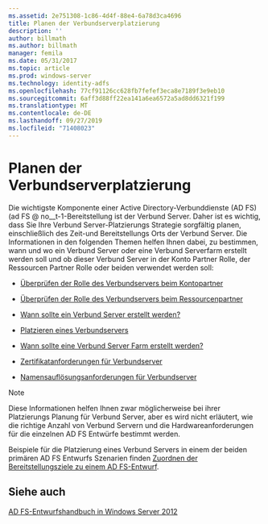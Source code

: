 ```yaml
---
ms.assetid: 2e751308-1c86-4d4f-88e4-6a78d3ca4696
title: Planen der Verbundserverplatzierung
description: ''
author: billmath
ms.author: billmath
manager: femila
ms.date: 05/31/2017
ms.topic: article
ms.prod: windows-server
ms.technology: identity-adfs
ms.openlocfilehash: 77cf91126cc628fb7fefef3eca8e7189f3e9eb10
ms.sourcegitcommit: 6aff3d88ff22ea141a6ea6572a5ad8dd6321f199
ms.translationtype: MT
ms.contentlocale: de-DE
ms.lasthandoff: 09/27/2019
ms.locfileid: "71408023"
---
```

# <a name="planning-federation-server-placement"></a>Planen der Verbundserverplatzierung

Die wichtigste Komponente einer Active Directory-Verbunddienste (AD FS) \(ad FS @ no__t-1-Bereitstellung ist der Verbund Server. Daher ist es wichtig, dass Sie Ihre Verbund Server-Platzierungs Strategie sorgfältig planen, einschließlich des Zeit-und Bereitstellungs Orts der Verbund Server. Die Informationen in den folgenden Themen helfen Ihnen dabei, zu bestimmen, wann und wo ein Verbund Server oder eine Verbund Serverfarm erstellt werden soll und ob dieser Verbund Server in der Konto Partner Rolle, der Ressourcen Partner Rolle oder beiden verwendet werden soll:  
  
-   [Überprüfen der Rolle des Verbundservers beim Kontopartner](Review-the-Role-of-the-Federation-Server-in-the-Account-Partner.md)  
  
-   [Überprüfen der Rolle des Verbundservers beim Ressourcenpartner](Review-the-Role-of-the-Federation-Server-in-the-Resource-Partner.md)  
  
-   [Wann sollte ein Verbund Server erstellt werden?](When-to-Create-a-Federation-Server.md)  
  
-   [Platzieren eines Verbundservers](Where-to-Place-a-Federation-Server.md)  
  
-   [Wann sollte eine Verbund Server Farm erstellt werden?](When-to-Create-a-Federation-Server-Farm.md)  
  
-   [Zertifikatanforderungen für Verbundserver](Certificate-Requirements-for-Federation-Servers.md)  
  
-   [Namensauflösungsanforderungen für Verbundserver](Name-Resolution-Requirements-for-Federation-Servers.md)  
  
> [!NOTE]  
> Diese Informationen helfen Ihnen zwar möglicherweise bei ihrer Platzierungs Planung für Verbund Server, aber es wird nicht erläutert, wie die richtige Anzahl von Verbund Servern und die Hardwareanforderungen für die einzelnen AD FS Entwürfe bestimmt werden.  
  
Beispiele für die Platzierung eines Verbund Servers in einem der beiden primären AD FS Entwurfs Szenarien finden [Zuordnen der Bereitstellungsziele zu einem AD FS-Entwurf](Mapping-Your-Deployment-Goals-to-an-AD-FS-Design.md).  
  
## <a name="see-also"></a>Siehe auch
[AD FS-Entwurfshandbuch in Windows Server 2012](AD-FS-Design-Guide-in-Windows-Server-2012.md)


